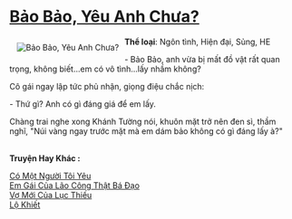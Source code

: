 <a href="https://utruyen.com/truyen/bao-bao-yeu-anh-chua/18961/" title="Bảo Bảo, Yêu Anh Chưa?"><h1>Bảo Bảo, Yêu Anh Chưa?</h1></a><div style="display:table"><img align="right" style="float: left; padding: 10px;" src="https://utruyen.com/images/story/200x260/bao-bao-yeu-anh-chua.jpg" alt="Bảo Bảo, Yêu Anh Chưa?"><b>Thể loại</b>: Ngôn tình, Hiện đại, Sủng, HE<p></p>- Bảo Bảo, anh vừa bị mất đồ vật rất quan trọng, không biết...em có vô tình...lấy nhầm không?<p></p>Cô gái ngay lập tức phủ nhận, giọng điệu chắc nịch:<p></p>- Thứ gì? Anh có gì đáng giá để em lấy.<p></p>Chàng trai nghe xong Khánh Tường nói, khuôn mặt trở nên đen sì, thầm nghĩ, "Núi vàng ngay trước mặt mà em dám bảo không có gì đáng lấy à?"</div><p><br><b>Truyện Hay Khác :</b></p><a href="https://utruyen.com/truyen/co-mot-nguoi-toi-yeu/19575/" alt="Có Một Người Tôi Yêu">Có Một Người Tôi Yêu</a><br/><a href="https://github.com/quanluxury/ngontinhhot/tree/master/truyenhay/19538/" alt="Em Gái Của Lão Công Thật Bá Đạo">Em Gái Của Lão Công Thật Bá Đạo</a><br/><a href="https://github.com/quanluxury/ngontinhhot/tree/master/truyenhay/18962/" alt="Vợ Mới Của Lục Thiếu">Vợ Mới Của Lục Thiếu</a><br/><a href="https://truyenngontinhay.wordpress.com/2019/10/03/lo-khiet/" alt="Lộ Khiết">Lộ Khiết</a><br/>